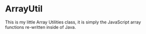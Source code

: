 # ArrayUtil
This is my little Array Utilities class, it is simply the JavaScript array functions re-written inside of Java.
